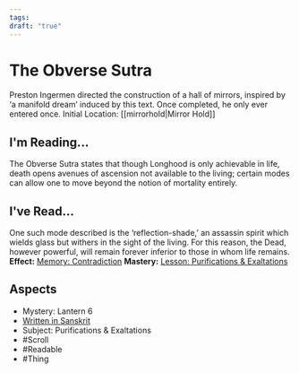 ```yaml
---
tags: 
draft: "true"
---
```

# The Obverse Sutra
Preston Ingermen directed the construction of a hall of mirrors, inspired by ‘a manifold dream’ induced by this text. Once completed, he only ever entered once.
Initial Location: [[mirrorhold|Mirror Hold]]
## I'm Reading...
The Obverse Sutra states that though Longhood is only achievable in life, death opens avenues of ascension not available to the living; certain modes can allow one to move beyond the notion of mortality entirely.
## I've Read...
One such mode described is the ‘reflection-shade,’ an assassin spirit which wields glass but withers in the sight of the living. For this reason, the Dead, however powerful, will remain forever inferior to those in whom life remains.
**Effect:** [Memory: Contradiction](https://uadaf.theevilroot.xyz/rowenarium/element/mem.contradiction)
**Mastery:** [Lesson: Purifications & Exaltations](https://uadaf.theevilroot.xyz/rowenarium/element/x.purifications.exaltations)
## Aspects
- Mystery: Lantern 6
- [Written in Sanskrit](https://uadaf.theevilroot.xyz/rowenarium/element/w.sanskrit)
- Subject: Purifications & Exaltations
- #Scroll
- #Readable
- #Thing 